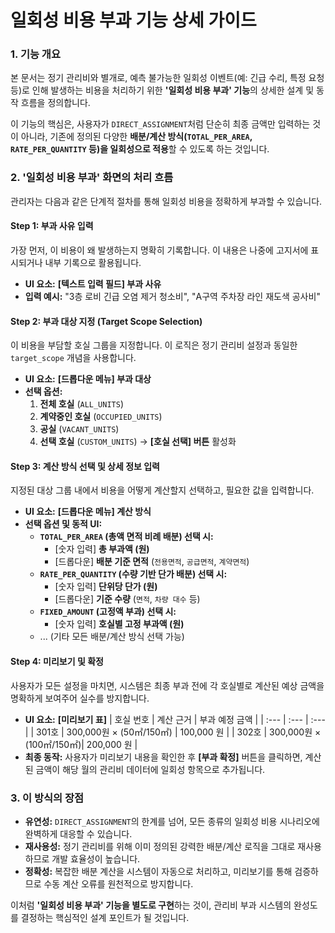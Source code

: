 # **일회성 비용 부과 기능 상세 가이드**

### **1. 기능 개요**

본 문서는 정기 관리비와 별개로, 예측 불가능한 일회성 이벤트(예: 긴급 수리, 특정 요청 등)로 인해 발생하는 비용을 처리하기 위한 **'일회성 비용 부과' 기능**의 상세한 설계 및 동작 흐름을 정의합니다.

이 기능의 핵심은, 사용자가 `DIRECT_ASSIGNMENT`처럼 단순히 최종 금액만 입력하는 것이 아니라, 기존에 정의된 다양한 **배분/계산 방식(`TOTAL_PER_AREA`, `RATE_PER_QUANTITY` 등)을 일회성으로 적용**할 수 있도록 하는 것입니다.

### **2. '일회성 비용 부과' 화면의 처리 흐름**

관리자는 다음과 같은 단계적 절차를 통해 일회성 비용을 정확하게 부과할 수 있습니다.

#### **Step 1: 부과 사유 입력**

가장 먼저, 이 비용이 왜 발생하는지 명확히 기록합니다. 이 내용은 나중에 고지서에 표시되거나 내부 기록으로 활용됩니다.

- **UI 요소:** **[텍스트 입력 필드] 부과 사유**
- **입력 예시:** "3층 로비 긴급 오염 제거 청소비", "A구역 주차장 라인 재도색 공사비"

#### **Step 2: 부과 대상 지정 (Target Scope Selection)**

이 비용을 부담할 호실 그룹을 지정합니다. 이 로직은 정기 관리비 설정과 동일한 `target_scope` 개념을 사용합니다.

- **UI 요소:** **[드롭다운 메뉴] 부과 대상**
- **선택 옵션:**
  1. **전체 호실** (`ALL_UNITS`)
  2. **계약중인 호실** (`OCCUPIED_UNITS`)
  3. **공실** (`VACANT_UNITS`)
  4. **선택 호실** (`CUSTOM_UNITS`) → **[호실 선택] 버튼** 활성화

#### **Step 3: 계산 방식 선택 및 상세 정보 입력**

지정된 대상 그룹 내에서 비용을 어떻게 계산할지 선택하고, 필요한 값을 입력합니다.

- **UI 요소:** **[드롭다운 메뉴] 계산 방식**
- **선택 옵션 및 동적 UI:**
  - **`TOTAL_PER_AREA` (총액 면적 비례 배분) 선택 시:**
    - [숫자 입력] **총 부과액 (원)**
    - [드롭다운] **배분 기준 면적** (`전용면적`, `공급면적`, `계약면적`)
  - **`RATE_PER_QUANTITY` (수량 기반 단가 배분) 선택 시:**
    - [숫자 입력] **단위당 단가 (원)**
    - [드롭다운] **기준 수량** (`면적`, `차량 대수` 등)
  - **`FIXED_AMOUNT` (고정액 부과) 선택 시:**
    - [숫자 입력] **호실별 고정 부과액 (원)**
  - ... (기타 모든 배분/계산 방식 선택 가능)

#### **Step 4: 미리보기 및 확정**

사용자가 모든 설정을 마치면, 시스템은 최종 부과 전에 각 호실별로 계산된 예상 금액을 명확하게 보여주어 실수를 방지합니다.

- **UI 요소:** **[미리보기 표]** | 호실 번호 | 계산 근거 | 부과 예정 금액 | | :--- | :--- | :--- | | 301호 | 300,000원 × (50㎡/150㎡) | 100,000 원 | | 302호 | 300,000원 × (100㎡/150㎡)| 200,000 원 |
- **최종 동작:** 사용자가 미리보기 내용을 확인한 후 **[부과 확정]** 버튼을 클릭하면, 계산된 금액이 해당 월의 관리비 데이터에 일회성 항목으로 추가됩니다.

### **3. 이 방식의 장점**

- **유연성:** `DIRECT_ASSIGNMENT`의 한계를 넘어, 모든 종류의 일회성 비용 시나리오에 완벽하게 대응할 수 있습니다.
- **재사용성:** 정기 관리비를 위해 이미 정의된 강력한 배분/계산 로직을 그대로 재사용하므로 개발 효율성이 높습니다.
- **정확성:** 복잡한 배분 계산을 시스템이 자동으로 처리하고, 미리보기를 통해 검증하므로 수동 계산 오류를 원천적으로 방지합니다.

이처럼 **'일회성 비용 부과' 기능을 별도로 구현**하는 것이, 관리비 부과 시스템의 완성도를 결정하는 핵심적인 설계 포인트가 될 것입니다.